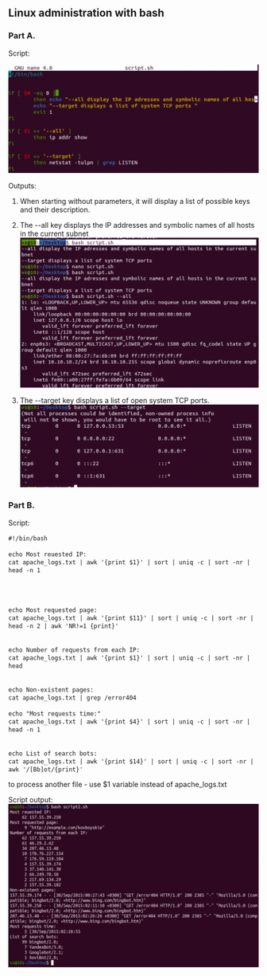 ## Linux administration with bash

### Part A. 
Script:

![alt text](https://github.com/shevtshov/DevOps_online_Dnipro_2021Q4/blob/main/m7/task7.1/images/script.png)

Outputs: 

1. When starting without parameters, it will display a list of possible keys and their description.
2. The --all key displays the IP addresses and symbolic names of all hosts in the current subnet
![alt text](https://github.com/shevtshov/DevOps_online_Dnipro_2021Q4/blob/main/m7/task7.1/images/output1.png)

3. The --target key displays a list of open system TCP ports.
![alt text](https://github.com/shevtshov/DevOps_online_Dnipro_2021Q4/blob/main/m7/task7.1/images/output2.png)

### Part B. 

Script:

```
#!/bin/bash

echo Most reuested IP:
cat apache_logs.txt | awk '{print $1}' | sort | uniq -c | sort -nr | head -n 1




echo Most requested page:
cat apache_logs.txt | awk '{print $11}' | sort | uniq -c | sort -nr | head -n 2 | awk 'NR!=1 {print}'


echo Number of requests from each IP:
cat apache_logs.txt | awk '{print $1}' | sort | uniq -c | sort -nr | head 


echo Non-existent pages:
cat apache_logs.txt | grep /error404

echo "Most requests time:"
cat apache_logs.txt | awk '{print $4}' | sort | uniq -c | sort -nr | head -n 1


echo List of search bots:
cat apache_logs.txt | awk '{print $14}' | sort | uniq -c | sort -nr | awk '/[Bb]ot/{print}'

```
to process another file - use $1 variable instead of apache_logs.txt 

Script output:
![alt text](https://github.com/shevtshov/DevOps_online_Dnipro_2021Q4/blob/main/m7/task7.1/images/script_output.png)
